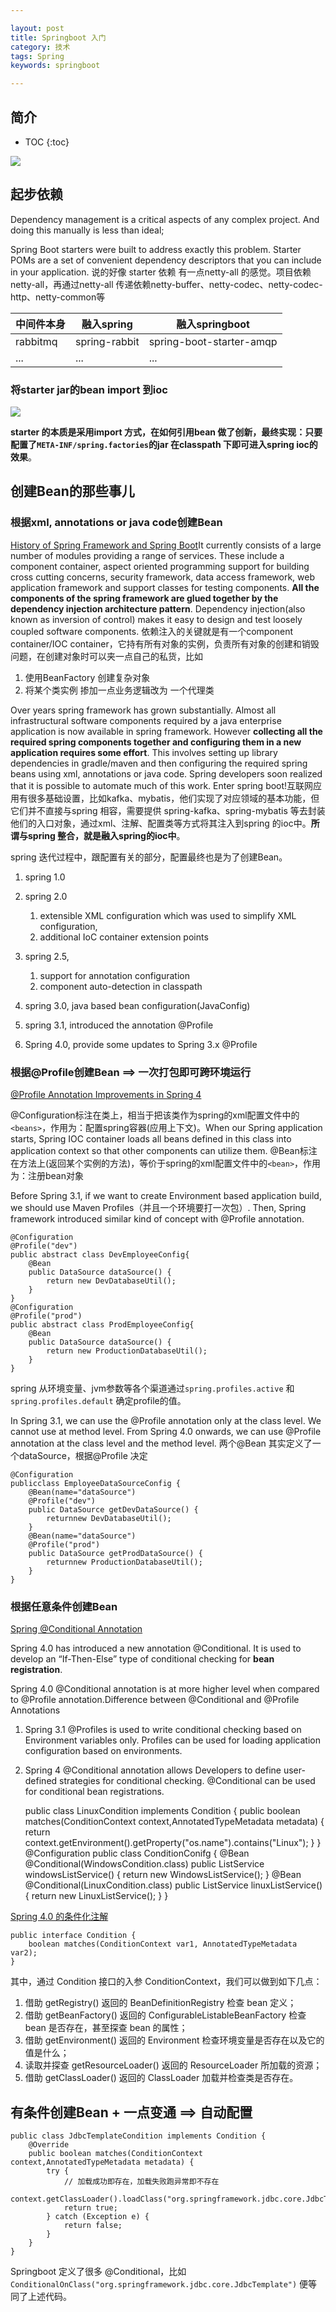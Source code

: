 ```yaml
---

layout: post
title: Springboot 入门
category: 技术
tags: Spring
keywords: springboot

---
```


## 简介

* TOC
{:toc}

![](/public/upload/spring/springboot.png)

## 起步依赖

Dependency management is a critical aspects of any complex project. And doing this manually is less than ideal;

Spring Boot starters were built to address exactly this problem. Starter POMs are a set of convenient dependency descriptors that you can include in your application. 说的好像 starter 依赖  有一点netty-all 的感觉。项目依赖netty-all，再通过netty-all 传递依赖netty-buffer、netty-codec、netty-codec-http、netty-common等

|中间件本身|融入spring|融入springboot|
|---|---|---|
|rabbitmq|spring-rabbit|spring-boot-starter-amqp|
|...|...|...|

### 将starter jar的bean import 到ioc

![](/public/upload/spring/SpringBootApplication_annotation.png)

**starter 的本质是采用import 方式，在如何引用bean 做了创新，最终实现：只要配置了`META-INF/spring.factories`的jar 在classpath 下即可进入spring ioc的效果**。

## 创建Bean的那些事儿

### 根据xml, annotations or java code创建Bean

[History of Spring Framework and Spring Boot](https://www.quickprogrammingtips.com/spring-boot/history-of-spring-framework-and-spring-boot.html)It currently consists of a large number of modules providing a range of services. These include a component container, aspect oriented programming support for building cross cutting concerns, security framework, data access framework, web application framework and support classes for testing components. **All the components of the spring framework are glued together by the dependency injection architecture pattern**. Dependency injection(also known as inversion of control) makes it easy to design and test loosely coupled software components. 依赖注入的关键就是有一个component container/IOC container，它持有所有对象的实例，负责所有对象的创建和销毁问题，在创建对象时可以夹一点自己的私货，比如

1. 使用BeanFactory 创建复杂对象
1. 将某个类实例 掺加一点业务逻辑改为 一个代理类

Over years spring framework has grown substantially. Almost all infrastructural software components required by a java enterprise application is now available in spring framework. However **collecting all the required spring components together and configuring them in a new application requires some effort**. This involves setting up library dependencies in gradle/maven and then configuring the required spring beans using xml, annotations or java code. Spring developers soon realized that it is possible to automate much of this work. Enter spring boot!互联网应用有很多基础设置，比如kafka、mybatis，他们实现了对应领域的基本功能，但它们并不直接与spring 相容，需要提供 spring-kafka、spring-mybatis 等去封装他们的入口对象，通过xml、注解、配置类等方式将其注入到spring 的ioc中。**所谓与spring 整合，就是融入spring的ioc中**。

spring 迭代过程中，跟配置有关的部分，配置最终也是为了创建Bean。

1. spring 1.0
2. spring 2.0

    1. extensible XML configuration which was used to simplify XML configuration,
    3. additional IoC container extension points
3. spring 2.5, 
    1. support for annotation configuration
    2. component auto-detection in classpath
4. spring 3.0, java based bean configuration(JavaConfig)
5. spring 3.1, introduced the annotation @Profile
6. Spring 4.0, provide some updates to Spring 3.x @Profile


### 根据@Profile创建Bean ==> 一次打包即可跨环境运行

[@Profile Annotation Improvements in Spring 4](https://javapapers.com/spring/profile-annotation-improvements-in-spring-4/)

@Configuration标注在类上，相当于把该类作为spring的xml配置文件中的`<beans>`，作用为：配置spring容器(应用上下文)。When our Spring application starts, Spring IOC container loads all beans defined in this class into application context so that other components can utilize them.
@Bean标注在方法上(返回某个实例的方法)，等价于spring的xml配置文件中的`<bean>`，作用为：注册bean对象


Before Spring 3.1, if we want to create Environment based application build, we should use Maven Profiles（并且一个环境要打一次包）. Then, Spring framework introduced similar kind of concept with @Profile annotation.

    @Configuration
    @Profile("dev")
    public abstract class DevEmployeeConfig{	  
        @Bean
        public DataSource dataSource() {
            return new DevDatabaseUtil();
        }	 
    }
    @Configuration
    @Profile("prod")
    public abstract class ProdEmployeeConfig{	  
        @Bean
        public DataSource dataSource() {
            return new ProductionDatabaseUtil();
        }
    }

spring 从环境变量、jvm参数等各个渠道通过`spring.profiles.active` 和`spring.profiles.default` 确定profile的值。

In Spring 3.1, we can use the @Profile annotation only at the class level. We cannot use at method level. From Spring 4.0 onwards, we can use @Profile annotation at the class level and the method level. 两个@Bean 其实定义了一个dataSource，根据@Profile 决定

    @Configuration
    publicclass EmployeeDataSourceConfig {
        @Bean(name="dataSource")
        @Profile("dev")
        public DataSource getDevDataSource() {
            returnnew DevDatabaseUtil();
        }	
        @Bean(name="dataSource")
        @Profile("prod")
        public DataSource getProdDataSource() {
            returnnew ProductionDatabaseUtil();
        }	
    }


### 根据任意条件创建Bean

[Spring @Conditional Annotation](https://javapapers.com/spring/spring-conditional-annotation/)

Spring 4.0 has introduced a new annotation @Conditional. It is used to develop an “If-Then-Else” type of conditional checking for **bean registration**. 

Spring 4.0 @Conditional annotation is at more higher level when compared to @Profile annotation.Difference between @Conditional and @Profile Annotations

1. Spring 3.1 @Profiles is used to write conditional checking based on Environment variables only. Profiles can be used for loading application configuration based on environments.
2. Spring 4 @Conditional annotation allows Developers to define user-defined strategies for conditional checking. @Conditional can be used for conditional bean registrations.


    public class LinuxCondition implements Condition {
        public boolean matches(ConditionContext context,AnnotatedTypeMetadata metadata) {
            return context.getEnvironment().getProperty("os.name").contains("Linux");
        }
    }
    @Configuration
    public class ConditionConifg {
        @Bean
        @Conditional(WindowsCondition.class) 
        public ListService windowsListService() {
            return new WindowsListService();
        }
        @Bean
        @Conditional(LinuxCondition.class) 
        public ListService linuxListService() {
            return new LinuxListService();
        }
    }

[Spring 4.0 的条件化注解](https://qidawu.github.io/2017/06/05/spring-conditional-bean/)

    public interface Condition {
        boolean matches(ConditionContext var1, AnnotatedTypeMetadata var2);
    }

其中，通过 Condition 接口的入参 ConditionContext，我们可以做到如下几点：

1. 借助 getRegistry() 返回的 BeanDefinitionRegistry 检查 bean 定义；
2. 借助 getBeanFactory() 返回的 ConfigurableListableBeanFactory 检查 bean 是否存在，甚至探查 bean 的属性；
3. 借助 getEnvironment() 返回的 Environment 检查环境变量是否存在以及它的值是什么；
4. 读取并探查 getResourceLoader() 返回的 ResourceLoader 所加载的资源；
5. 借助 getClassLoader() 返回的 ClassLoader 加载并检查类是否存在。

## 有条件创建Bean + 一点变通 ==> 自动配置

    public class JdbcTemplateCondition implements Condition {
        @Override
        public boolean matches(ConditionContext context,AnnotatedTypeMetadata metadata) {
            try {
                // 加载成功即存在，加载失败跑异常即不存在
                context.getClassLoader().loadClass("org.springframework.jdbc.core.JdbcTemplate");
                return true;
            } catch (Exception e) {
                return false;
            } 
        }
    }

Springboot 定义了很多 @Conditional，比如`ConditionalOnClass("org.springframework.jdbc.core.JdbcTemplate")` 便等同了上述代码。